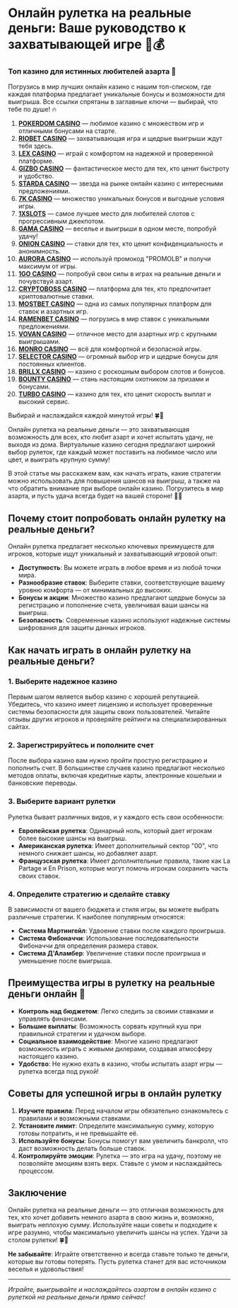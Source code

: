 # Онлайн рулетка на реальные деньги: Ваше руководство к захватывающей игре 🎰💰

### Топ казино для истинных любителей азарта 🎰

Погрузись в мир лучших онлайн казино с нашим топ-списком, где каждая платформа предлагает уникальные бонусы и возможности для выигрыша. Все ссылки спрятаны в заглавные ключи — выбирай, что тебе по душе! 🔥

1. **[POKERDOM CASINO](https://brandplay.link/Bxg7SC7H)** — любимое казино с множеством игр и отличными бонусами на старте.
2. **[RIOBET CASINO](https://brandplay.link/dtx89f2L)** — захватывающая игра и щедрые выигрыши ждут тебя здесь.
3. **[LEX CASINO](https://brandplay.link/2HFTmBc8)** — играй с комфортом на надежной и проверенной платформе.
4. **[GIZBO CASINO](https://gizbo-tea02.com/c8e962e89)** — фантастическое место для тех, кто ценит быстроту и удобство.
5. **[STARDA CASINO](https://brandplay.link/cpFQbWKn)** — звезда на рынке онлайн казино с интересными предложениями.
6. **[7K CASINO](https://brandplay.link/dd46bNgD)** — множество уникальных бонусов и выгодные условия игры.
7. **[1XSLOTS](https://brandplay.link/R4xfxqdm)** — самое лучшее место для любителей слотов с прогрессивным джекпотом.
8. **[GAMA CASINO](https://brandplay.link/zrZpLFTP)** — веселье и выигрыши в одном месте, попробуй удачу!
9. **[ONION CASINO](https://obclk001-2d.top/click?offer_id=986&partner_id=10542&landing_id=1798&utm_medium=affiliate&sub_1=oncasino3)** — ставки для тех, кто ценит конфиденциальность и анонимность.
10. **[AURORA CASINO](https://10trafic-stat2.com/click/668546566bcc6313411604c7/6766/15114/subaccount?promocode=PROMOLB)** — используй промокод "PROMOLB" и получи максимум от игры.
11. **[1GO CASINO](https://1go-ircp01.com/ce015f410)** — попробуй свои силы в играх на реальные деньги и почувствуй азарт.
12. **[CRYPTOBOSS CASINO](https://cryptobossc.online/d847bcfa9)** — платформа для тех, кто предпочитает криптовалютные ставки.
13. **[MOSTBET CASINO](https://ktbtis024ifqfn0mst.com/beQs)** — одна из самых популярных платформ для ставок и азартных игр.
14. **[RAMENBET CASINO](https://get.saltyram.com/ru/registration?apkpop=0&partner=p24970p3296034p5526)** — погрузись в мир ставок с уникальными предложениями.
15. **[VOVAN CASINO](https://vovan.site/d2375cf9b)** — отличное место для азартных игр с крупными выигрышами.
16. **[MONRO CASINO](https://mnr-ircp01.com/c3ce72a2c)** — всё для комфортной и безопасной игры.
17. **[SELECTOR CASINO](https://gosel.pl/SELVK)** — огромный выбор игр и щедрые бонусы для постоянных клиентов.
18. **[BRILLX CASINO](https://brillx.pub/BRIVK)** — казино с роскошным выбором слотов и бонусов.
19. **[BOUNTY CASINO](https://bounty-casino.de/BOVK)** — стань настоящим охотником за призами и бонусами.
20. **[TURBO CASINO](https://turbo-casino.pro/TURVK)** — казино для тех, кто ценит скорость выплат и высокий сервис.

Выбирай и наслаждайся каждой минутой игры! 🍀🎰

Онлайн рулетка на реальные деньги — это захватывающая возможность для всех, кто любит азарт и хочет испытать удачу, не выходя из дома. Виртуальные казино сегодня предлагают широкий выбор рулеток, где каждый может поставить на любимое число или цвет, и выиграть крупную сумму!

В этой статье мы расскажем вам, как начать играть, какие стратегии можно использовать для повышения шансов на выигрыш, а также на что обратить внимание при выборе онлайн казино. Погрузитесь в мир азарта, и пусть удача всегда будет на вашей стороне! 🎲✨

## Почему стоит попробовать онлайн рулетку на реальные деньги?

Онлайн рулетка предлагает несколько ключевых преимуществ для игроков, которые ищут уникальный и захватывающий игровой опыт:

- **Доступность**: Вы можете играть в любое время и из любой точки мира.
- **Разнообразие ставок**: Выберите ставки, соответствующие вашему уровню комфорта — от минимальных до высоких.
- **Бонусы и акции**: Множество казино предлагают щедрые бонусы за регистрацию и пополнение счета, увеличивая ваши шансы на выигрыш.
- **Безопасность**: Современные казино используют надежные системы шифрования для защиты данных игроков.

## Как начать играть в онлайн рулетку на реальные деньги?

### 1. **Выберите надежное казино**

Первым шагом является выбор казино с хорошей репутацией. Убедитесь, что казино имеет лицензию и использует проверенные системы безопасности для защиты своих пользователей. Читайте отзывы других игроков и проверяйте рейтинги на специализированных сайтах.

### 2. **Зарегистрируйтесь и пополните счет**

После выбора казино вам нужно пройти простую регистрацию и пополнить счет. В большинстве случаев казино предлагают несколько методов оплаты, включая кредитные карты, электронные кошельки и банковские переводы.

### 3. **Выберите вариант рулетки**

Рулетка бывает различных видов, и у каждого есть свои особенности:
   - **Европейская рулетка**: Одинарный ноль, который дает игрокам более высокие шансы на выигрыш.
   - **Американская рулетка**: Имеет дополнительный сектор "00", что немного снижает шансы, но добавляет азарт.
   - **Французская рулетка**: Имеет дополнительные правила, такие как La Partage и En Prison, которые могут помочь игрокам сохранить часть своих ставок.

### 4. **Определите стратегию и сделайте ставку**

В зависимости от вашего бюджета и стиля игры, вы можете выбрать различные стратегии. К наиболее популярным относятся:
   - **Система Мартингейл**: Удвоение ставки после каждого проигрыша.
   - **Система Фибоначчи**: Использование последовательности Фибоначчи для определения размера ставок.
   - **Система Д'Аламбер**: Увеличение ставки после проигрыша и уменьшение после выигрыша.

## Преимущества игры в рулетку на реальные деньги онлайн 🤑

- **Контроль над бюджетом**: Легко следить за своими ставками и управлять финансами.
- **Большие выплаты**: Возможность сорвать крупный куш при правильной стратегии и удачном выборе.
- **Социальное взаимодействие**: Многие казино предлагают возможность играть с живыми дилерами, создавая атмосферу настоящего казино.
- **Удобство**: Не нужно ехать в казино, чтобы испытать азарт игры — рулетка всегда под рукой!

## Советы для успешной игры в онлайн рулетку

1. **Изучите правила**: Перед началом игры обязательно ознакомьтесь с правилами и возможными ставками.
2. **Установите лимит**: Определите максимальную сумму, которую готовы потратить, и не превышайте её.
3. **Используйте бонусы**: Бонусы помогут вам увеличить банкролл, что даст возможность делать больше ставок.
4. **Контролируйте эмоции**: Рулетка — это игра на удачу, поэтому не позволяйте эмоциям взять верх. Ставьте с умом и наслаждайтесь процессом.

## Заключение

Онлайн рулетка на реальные деньги — это отличная возможность для тех, кто хочет добавить немного азарта в свою жизнь и, возможно, выиграть неплохую сумму. Используйте наши советы и подходите к игре разумно, чтобы максимально увеличить шансы на успех. Удачи за столом рулетки! 🍀💸

**Не забывайте**: Играйте ответственно и всегда ставьте только те деньги, которые вы готовы потерять. Пусть рулетка станет для вас источником веселья и удовольствия!

---

*Играйте, выигрывайте и наслаждайтесь азартом в онлайн казино с рулеткой на реальные деньги прямо сейчас!*
